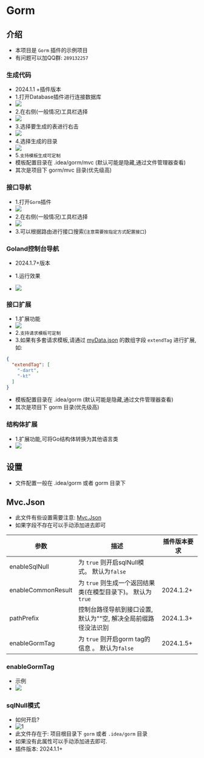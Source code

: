 # Gorm

## 介绍

- 本项目是 `Gorm` 插件的示例项目
- 有问题可以加QQ群: `289132257`

### 生成代码

- 2024.1.1 +插件版本
- 1.打开Database插件进行连接数据库
- ![](image/img_3.png)
- 2.在右侧(一般情况)工具栏选择
- ![](image/img_4.png)
- 3.选择要生成的表进行右击
- ![](image/img_5.png)
- 4.选择生成的目录
- ![](image/img_6.png)
- 5.`支持模板生成可定制` 
- 模板配置目录在 .idea/gorm/mvc (默认可能是隐藏,通过文件管理器查看)
- 其次是项目下 gorm/mvc 目录(优先级高)

### 接口导航

- 1.打开`Gorm`插件
- ![](image/router/img.png)
- 2.在右侧(一般情况)工具栏选择
- ![](image/router/img_1.png)
- 3.可以根据路由进行接口搜索(`注意需要按指定方式配置接口`)

### Goland控制台导航

- 2024.1.7+版本

- 1.运行效果
- ![](image/img_9.png)

### 接口扩展

- 1.扩展功能
- ![](image/router/img_2.png)
- 2.`支持请求模板可定制`
- 3.如果有多套请求模板,请通过 [myData.json](gorm/myData.json) 的数组字段 `extendTag` 进行扩展,如:

```json
{
  "extendTag": [
    "-dart",
    "-kt"
  ]
}
```
- 模板配置目录在 .idea/gorm (默认可能是隐藏,通过文件管理器查看)
- 其次是项目下 gorm 目录(优先级高)

### 结构体扩展

- 1.扩展功能,可将Go结构体转换为其他语言类
- ![](image/router/img_3.png)


## 设置

- 文件配置一般在 .idea/gorm 或者 gorm 目录下

## Mvc.Json

- 此文件有些设置需要注意: [Mvc.Json](gorm/Mvc.Json)
- 如果字段不存在可以手动添加进去即可
 
| 参数                 | 描述                                     | 插件版本要求    |
|--------------------|----------------------------------------|-----------|
| enableSqlNull      | 为 `true` 则开启sqlNull模式。 默认为`false`      |           |
| enableCommonResult | 为 `true` 则生成一个返回结果类(在模型目录下)。 默认为`true` | 2024.1.2+ |
| pathPrefix         | 控制台路径导航到接口设置,默认为""空, 解决全局前缀路径没法识别      | 2024.1.3+ |
| enableGormTag      | 为 `true` 则开启gorm tag的信息 。 默认为`false`    | 2024.1.5+ |


### enableGormTag

- 示例
- ![](image/img_7.png)

### sqlNull模式

- 如何开启?
- ![1](image/img.png)
- 此文件存在于: 项目根目录下 `gorm` 或者 `.idea/gorm` 目录
- 如果没有此属性可以手动添加进去即可.
- 插件版本: 2024.1.1+ 
